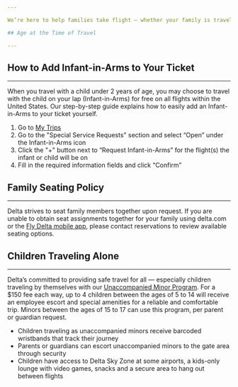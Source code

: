 ```yaml
---

We’re here to help families take flight — whether your family is traveling within or outside the United States or your child is traveling as an unaccompanied minor. For assistance with a child’s ticket (2 years of age or older), please reach out to [Delta Reservations](https://www.delta.com/eu/en/need-help/overview#messageUs). For assistance with an Infant-in-Arms ticket (under 2 years of age), please [review below, Go to footer note](https://www.delta.com/eu/en/children-infant-travel/overview#review) or go to [My Trips](https://www.delta.com/my-trips/search).

## Age at the Time of Travel

---
```


## How to Add Infant-in-Arms to Your Ticket

---

When you travel with a child under 2 years of age, you may choose to travel with the child on your lap (Infant-in-Arms) for free on all flights within the United States. Our step-by-step guide explains how to easily add an Infant-in-Arms to your ticket yourself.

1.  Go to [My Trips](https://www.delta.com/my-trips/search)
2.  Go to the "Special Service Requests" section and select “Open” under the Infant-in-Arms icon
3.  Click the "+" button next to “Request Infant-in-Arms” for the flight(s) the infant or child will be on
4.  Fill in the required information fields and click “Confirm”

## Family Seating Policy

---

Delta strives to seat family members together upon request. If you are unable to obtain seat assignments together for your family using delta.com or the [Fly Delta mobile app](https://www.delta.com/eu/en/delta-digital/mobile), please contact reservations to review available seating options.

## Children Traveling Alone

---

Delta’s committed to providing safe travel for all — especially children traveling by themselves with our [Unaccompanied Minor Program](https://www.delta.com/eu/en/children-infant-travel/unaccompanied-minor-program). For a $150 fee each way, up to 4 children between the ages of 5 to 14 will receive an employee escort and special amenities for a reliable and comfortable trip. Minors between the ages of 15 to 17 can use this program, per parent or guardian request.

- Children traveling as unaccompanied minors receive barcoded wristbands that track their journey
- Parents or guardians can escort unaccompanied minors to the gate area through security
- Children have access to Delta Sky Zone at some airports, a kids-only lounge with video games, snacks and a secure area to hang out between flights
